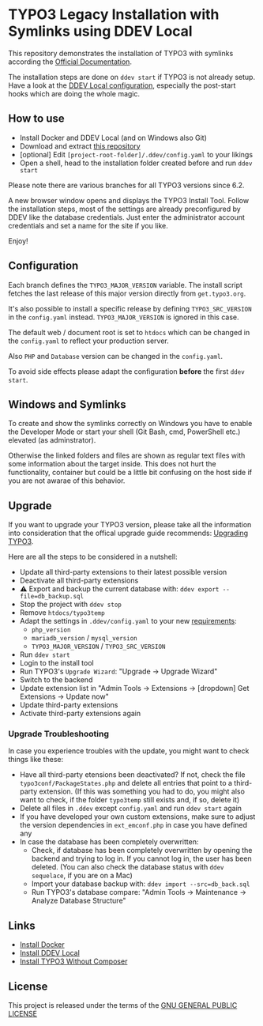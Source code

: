 # TYPO3 Legacy Installation with Symlinks using DDEV Local

This repository demonstrates the installation of TYPO3 with symlinks
according the [Official Documentation](https://docs.typo3.org/m/typo3/guide-installation/master/en-us/QuickInstall/GetAndUnpack/Index.html).

The installation steps are done on `ddev start` if TYPO3 is not already setup.
Have a look at the [DDEV Local configuration](.ddev/config.yaml), especially
the post-start hooks which are doing the whole magic.

## How to use

* Install Docker and DDEV Local (and on Windows also Git)
* Download and extract [this repository](https://github.com/GsTYPO3/ddev-typo3-src/archive/refs/heads/8.7.zip)
* [optional] Edit `[project-root-folder]/.ddev/config.yaml` to your likings
* Open a shell, head to the installation folder created before and run `ddev start`

Please note there are various branches for all TYPO3 versions since 6.2.

A new browser window opens and displays the TYPO3 Install Tool. Follow the
installation steps, most of the settings are already preconfigured by DDEV
like the database credentials. Just enter the administrator account credentials
and set a name for the site if you like.

Enjoy!

## Configuration

Each branch defines the `TYPO3_MAJOR_VERSION` variable. The install script
fetches the last release of this major version directly from `get.typo3.org`.

It's also possible to install a specific release by defining `TYPO3_SRC_VERSION`
in the `config.yaml` instead. `TYPO3_MAJOR_VERSION` is ignored in this case.

The default web / document root is set to `htdocs` which can be changed in the
`config.yaml` to reflect your production server.

Also `PHP` and `Database` version can be changed in the `config.yaml`.

To avoid side effects please adapt the configuration **before** the first
`ddev start`.

## Windows and Symlinks

To create and show the symlinks correctly on Windows you have to enable the
Developer Mode or start your shell (Git Bash, cmd, PowerShell etc.) elevated
(as adminstrator).

Otherwise the linked folders and files are shown as regular text files with some
information about the target inside. This does not hurt the functionality,
container but could be a little bit confusing on the host side if you
are not awarae of this behavior.

## Upgrade

If you want to upgrade your TYPO3 version, please take all the information into
consideration that the offical upgrade guide recommends: [Upgrading TYPO3](https://docs.typo3.org/m/typo3/guide-installation/master/en-us/).

Here are all the steps to be considered in a nutshell:

* Update all third-party extensions to their latest possible version
* Deactivate all third-party extensions
* ⚠️ Export and backup the current database with: `ddev export --file=db_backup.sql`
* Stop the project with `ddev stop`
* Remove `htdocs/typo3temp`
* Adapt the settings in `.ddev/config.yaml` to your new [requirements](https://get.typo3.org):
  * `php_version`
  * `mariadb_version` / `mysql_version`
  * `TYPO3_MAJOR_VERSION` / `TYPO3_SRC_VERSION`
* Run `ddev start`
* Login to the install tool
* Run TYPO3's `Upgrade Wizard`: "Upgrade -> Upgrade Wizard"
* Switch to the backend
* Update extension list in "Admin Tools -> Extensions -> [dropdown] Get
  Extensions -> Update now"
* Update third-party extensions
* Activate third-party extensions again

### Upgrade Troubleshooting

In case you experience troubles with the update, you might want to check things
like these:

* Have all third-party etensions been deactivated? If not, check the file
  `typo3conf/PackageStates.php` and delete all entries that point to a
  third-party extension. (If this was something you had to do, you might also
  want to check, if the folder `typo3temp` still exists and, if so, delete it)
* Delete all files in `.ddev` except `config.yaml` and run `ddev start` again
* If you have developed your own custom extensions, make sure to adjust the
  version dependencies in `ext_emconf.php` in case you have defined any
* In case the database has been completely overwritten:
  * Check, if database has been completely overwritten by opening the backend
    and trying to log in. If you cannot log in, the user has been deleted. (You
    can also check the database status with `ddev sequelace`, if you are on a Mac)
  * Import your database backup with: `ddev import --src=db_back.sql`
  * Run TYPO3's database compare: "Admin Tools -> Maintenance -> Analyze
    Database Structure"

## Links

* [Install Docker](https://docs.docker.com/#docker-products)
* [Install DDEV Local](https://ddev.readthedocs.io/en/stable/)
* [Install TYPO3 Without Composer](https://docs.typo3.org/m/typo3/guide-installation/9.5/en-us/QuickInstall/GetAndUnpack/Index.html)

## License

This project is released under the terms of the [GNU GENERAL PUBLIC LICENSE](LICENSE)
